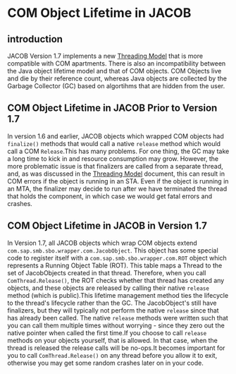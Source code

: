 # COM Object Lifetime in JACOB

## introduction

JACOB Version 1.7 implements a new [Threading Model](JacobThreading.html) that is more compatible with COM apartments. There is also an incompatibility between the Java object lifetime model and that of COM objects. COM Objects live and die by their reference count, whereas Java objects are collected by the Garbage Collector (GC) based on algortihms that are hidden from the user.

## COM Object Lifetime in JACOB Prior to Version 1.7

In version 1.6 and earlier, JACOB objects which wrapped COM objects had `finalize()` methods that would call a native `release` method which would call a COM `Release`.This has many problems. For one thing, the GC may take a long time to kick in and resource consumption may grow. However, the more problematic issue is that finalizers are called from a separate thread, and, as was discussed in the [Threading Model](JacobThreading.html) document, this can result in COM errors if the object is running in an STA. Even if the object is running in an MTA, the finalizer may decide to run after we have terminated the thread that holds the component, in which case we would get fatal errors and crashes.

## COM Object Lifetime in JACOB in Version 1.7

In Version 1.7, all JACOB objects which wrap COM objects extend `com.sap.smb.sbo.wrapper.com.JacobObject`. This object has some special code to register itself with a `com.sap.smb.sbo.wrapper.com.ROT` object which represents a Running Object Table (ROT). This table maps a Thread to the set of JacobObjects created in that thread. Therefore, when you call `ComThread.Release()`, the ROT checks whether that thread has created any objects, and these objects are released by calling their native `release` method (which is public).This lifetime management method ties the lifecycle to the thread's lifecycle rather than the GC. The JacobObject's still have finalizers, but they will typically not perform the native `release` since that has already been called. The native `release` methods were written such that you can call them multiple times without worrying - since they zero out the native pointer when called the first time.If you choose to call `release` methods on your objects yourself, that is allowed. In that case, when the thread is released the release calls will be no-ops.It becomes important for you to call `ComThread.Release()` on any thread before you allow it to exit, otherwise you may get some random crashes later on in your code.
